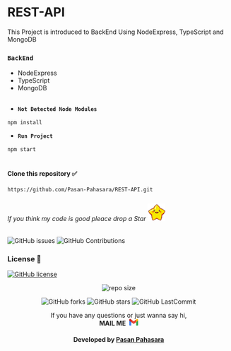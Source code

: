 # REST-API

This Project is introduced to BackEnd Using NodeExpress, TypeScript and MongoDB

###  `BackEnd`
* NodeExpress
* TypeScript
* MongoDB

##
- **`Not Detected Node Modules`**
```
npm install
```

- **`Run Project`**
```
npm start
```
#  
#### Clone this repository ✅
```md
https://github.com/Pasan-Pahasara/REST-API.git
```
###                                              
###### If you think my code is good pleace drop a Star <img src="https://github.com/Pasan-Pahasara/md-alpha/blob/main/star.webp" width="40px">

![GitHub issues](https://img.shields.io/github/issues/Pasan-Pahasara/REST-API?&labelColor=black&color=eb3b5a&label=Issues&logo=issues&logoColor=black&style=for-the-badge)
![GitHub Contributions](https://img.shields.io/github/contributors/Pasan-Pahasara/REST-API?&labelColor=black&color=8854d0&style=for-the-badge)

### License 📝
[![GitHub license](https://img.shields.io/github/license/Pasan-Pahasara/REST-API?&labelColor=black&color=3867d6&style=for-the-badge)](https://github.com/Pasan-Pahasara/REST-API/blob/master/LICENSE)

<div align="center">

![repo size](https://img.shields.io/github/repo-size/Pasan-Pahasara/REST-API?label=Repo%20Size&style=for-the-badge&labelColor=black&color=20bf6b)
 
![GitHub forks](https://img.shields.io/github/forks/Pasan-Pahasara/REST-API?&labelColor=black&color=0fb9b1&style=for-the-badge)
![GitHub stars](https://img.shields.io/github/stars/Pasan-Pahasara/REST-API?&labelColor=black&color=f7b731&style=for-the-badge)
![GitHub LastCommit](https://img.shields.io/github/last-commit/Pasan-Pahasara/REST-API?logo=github&labelColor=black&color=d1d8e0&style=for-the-badge)

</div>

<div align="center"> 
If you have any questions or just wanna say hi, <br><b>MAIL ME</b>&nbsp;
  <a href="mailto:pasanpahasara7788@gmail.com">
      <img width="20px" src="https://github.com/Pasan-Pahasara/md-alpha/blob/main/gmail.svg" />
  </a></p>
 
 </div>

<div align="center"> 
 
#### Developed by [Pasan Pahasara](https://github.com/Pasan-Pahasara/) 
</div>

